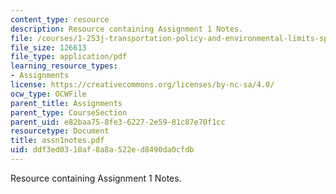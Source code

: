 ```yaml
---
content_type: resource
description: Resource containing Assignment 1 Notes.
file: /courses/1-253j-transportation-policy-and-environmental-limits-spring-2004/ddf3ed0310af8a8a522ed8490da0cfdb_assn1notes.pdf
file_size: 126613
file_type: application/pdf
learning_resource_types:
- Assignments
license: https://creativecommons.org/licenses/by-nc-sa/4.0/
ocw_type: OCWFile
parent_title: Assignments
parent_type: CourseSection
parent_uid: e82baa75-8fe3-6227-2e59-81c87e70f1cc
resourcetype: Document
title: assn1notes.pdf
uid: ddf3ed03-10af-8a8a-522e-d8490da0cfdb
---
```

Resource containing Assignment 1 Notes.